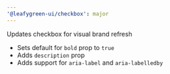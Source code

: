 ```yaml
---
'@leafygreen-ui/checkbox': major
---
```


Updates checkbox for visual brand refresh
 - Sets default for `bold` prop to `true`
 - Adds `description` prop
 - Adds support for `aria-label` and `aria-labelledby`
